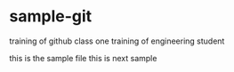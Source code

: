 # sample-git
training of github 
class one training of engineering student

this is the sample file
this is next sample